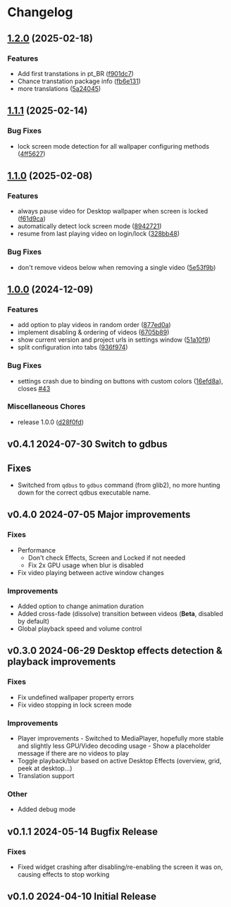 # Changelog

## [1.2.0](https://github.com/luisbocanegra/plasma-smart-video-wallpaper-reborn/compare/v1.1.1...v1.2.0) (2025-02-18)


### Features

* Add first transtations in pt_BR ([f901dc7](https://github.com/luisbocanegra/plasma-smart-video-wallpaper-reborn/commit/f901dc71da60508c97e9be3ee789d18d2458eec2))
* Chance transtation package info ([fb6e131](https://github.com/luisbocanegra/plasma-smart-video-wallpaper-reborn/commit/fb6e1310edf23455c8c474e8a8ee09b406bd2f15))
* more translations ([5a24045](https://github.com/luisbocanegra/plasma-smart-video-wallpaper-reborn/commit/5a240454c92e10bf66392c831286214ee26685b0))

## [1.1.1](https://github.com/luisbocanegra/plasma-smart-video-wallpaper-reborn/compare/v1.1.0...v1.1.1) (2025-02-14)


### Bug Fixes

* lock screen mode detection for all wallpaper configuring methods ([4ff5627](https://github.com/luisbocanegra/plasma-smart-video-wallpaper-reborn/commit/4ff56278a9bdb0a2a2a97056d39ac2b663ff7698))

## [1.1.0](https://github.com/luisbocanegra/plasma-smart-video-wallpaper-reborn/compare/v1.0.0...v1.1.0) (2025-02-08)


### Features

* always pause video for Desktop wallpaper when screen is locked ([f61d9ca](https://github.com/luisbocanegra/plasma-smart-video-wallpaper-reborn/commit/f61d9ca11418c467537823b439278fc9124e4f85))
* automatically detect lock screen mode ([8942721](https://github.com/luisbocanegra/plasma-smart-video-wallpaper-reborn/commit/8942721c4d1d42769bd67911edbe3d0b8c26c019))
* resume from last playing video on login/lock ([328bb48](https://github.com/luisbocanegra/plasma-smart-video-wallpaper-reborn/commit/328bb48a536acdbd1b7124a2c856331961573afb))


### Bug Fixes

* don't remove videos below when removing a single video ([5e53f9b](https://github.com/luisbocanegra/plasma-smart-video-wallpaper-reborn/commit/5e53f9b7e53c2cd8fc741c988196992f87ae91f6))

## [1.0.0](https://github.com/luisbocanegra/plasma-smart-video-wallpaper-reborn/compare/v0.4.1...v1.0.0) (2024-12-09)


### Features

* add option to play videos in random order ([877ed0a](https://github.com/luisbocanegra/plasma-smart-video-wallpaper-reborn/commit/877ed0ac4efde987dc251b751cb2c6a637f939ce))
* implement disabling & ordering of videos ([6705b89](https://github.com/luisbocanegra/plasma-smart-video-wallpaper-reborn/commit/6705b89ad1977e65b3f8866b0ff323d7884bf5bb))
* show current version and project urls in settings window ([51a10f9](https://github.com/luisbocanegra/plasma-smart-video-wallpaper-reborn/commit/51a10f9d626f4133152eadf31c12bcb5d2cf2647))
* split configuration into tabs ([936f974](https://github.com/luisbocanegra/plasma-smart-video-wallpaper-reborn/commit/936f97487134ed1e9d847bbaf8f586d4ceca9575))


### Bug Fixes

* settings crash due to binding on buttons with custom colors ([16efd8a](https://github.com/luisbocanegra/plasma-smart-video-wallpaper-reborn/commit/16efd8a756544d9b163a31fcc894ec10665cd51d)), closes [#43](https://github.com/luisbocanegra/plasma-smart-video-wallpaper-reborn/issues/43)


### Miscellaneous Chores

* release 1.0.0 ([d28f0fd](https://github.com/luisbocanegra/plasma-smart-video-wallpaper-reborn/commit/d28f0fd7ee6df17556212881ba7553135323af64))

## v0.4.1 2024-07-30 Switch to gdbus

## Fixes

- Switched from `qdbus` to `gdbus` command (from glib2), no more hunting down for the correct qdbus executable name.

## v0.4.0 2024-07-05 Major improvements

### Fixes

- Performance
  - Don't check Effects, Screen and Locked if not needed
  - Fix 2x GPU usage when blur is disabled
- Fix video playing between active window changes

### Improvements

- Added option to change animation duration
- Added cross-fade (dissolve) transition between videos (**Beta**, disabled by default)
- Global playback speed and volume control

## v0.3.0 2024-06-29 Desktop effects detection & playback improvements

### Fixes

- Fix undefined wallpaper property errors
- Fix video stopping in lock screen mode

### Improvements

- Player improvements - Switched to MediaPlayer, hopefully more stable and slightly less GPU/Video decoding usage - Show a placeholder message if there are no videos to play
- Toggle playback/blur based on active Desktop Effects (overview, grid, peek at desktop...)
- Translation support

### Other

- Added debug mode

## v0.1.1 2024-05-14 Bugfix Release

### Fixes

- Fixed widget crashing after disabling/re-enabling the screen it was on, causing effects to stop working

## v0.1.0 2024-04-10 Initial Release
